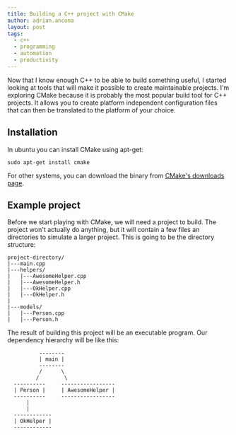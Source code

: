 ```yaml
---
title: Building a C++ project with CMake
author: adrian.ancona
layout: post
tags:
  - c++
  - programming
  - automation
  - productivity
---
```


Now that I know enough C++ to be able to build something useful, I started looking at tools that will make it possible to create maintainable projects. I'm exploring CMake because it is probably the most popular build tool for C++ projects. It allows you to create platform independent configuration files that can then be translated to the platform of your choice.

## Installation

In ubuntu you can install CMake using apt-get:

```
sudo apt-get install cmake
```

For other systems, you can download the binary from [CMake's downloads page](https://cmake.org/download/).

## Example project

Before we start playing with CMake, we will need a project to build. The project won't actually do anything, but it will contain a few files an directories to simulate a larger project. This is going to be the directory structure:

```
project-directory/
|---main.cpp
|---helpers/
|   |---AwesomeHelper.cpp
|   |---AwesomeHelper.h
|   |---OkHelper.cpp
|   |---OkHelper.h
|
|---models/
|   |---Person.cpp
|   |---Person.h
```

The result of building this project will be an executable program. Our dependency hierarchy will be like this:

```
          --------
          | main |
          --------
          /      \
         /        \
  ----------     -----------------
  | Person |     | AwesomeHelper |
  ----------     -----------------
      |
      |
  ------------
  | OkHelper |
  ------------
```
